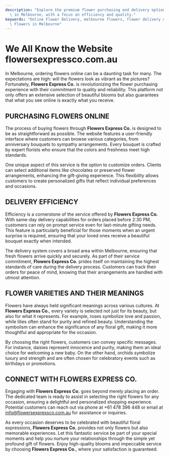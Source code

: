 ```yaml
---
description: "Explore the premium flower purchasing and delivery options at Flowers Express Co\
  \ in Melbourne, with a focus on efficiency and quality."
keywords: "Online Flower Delivery, melbourne flowers, flower delivery melbourne, Send Fresh\
  \ Flowers in Melbourne"
---
```

# We All Know the Website flowersexpressco.com.au

In Melbourne, ordering flowers online can be a daunting task for many. The expectations are high: will the flowers look as vibrant as the pictures? Fortunately, **Flowers Express Co.** is revolutionizing the flower purchasing experience with their commitment to quality and reliability. This platform not only offers an extensive selection of beautiful blooms but also guarantees that what you see online is exactly what you receive.

## PURCHASING FLOWERS ONLINE

The process of buying flowers through **Flowers Express Co.** is designed to be as straightforward as possible. The website features a user-friendly interface where customers can browse various categories, from anniversary bouquets to sympathy arrangements. Every bouquet is crafted by expert florists who ensure that the colors and freshness meet high standards. 

One unique aspect of this service is the option to customize orders. Clients can select additional items like chocolates or preserved flower arrangements, enhancing the gift-giving experience. This flexibility allows customers to create personalized gifts that reflect individual preferences and occasions.

## DELIVERY EFFICIENCY

Efficiency is a cornerstone of the service offered by **Flowers Express Co.** With same-day delivery capabilities for orders placed before 2:30 PM, customers can rely on prompt service even for last-minute gifting needs. This feature is particularly beneficial for those moments when an urgent surprise is required, ensuring that your loved ones receive a beautiful bouquet exactly when intended.

The delivery system covers a broad area within Melbourne, ensuring that fresh flowers arrive quickly and securely. As part of their service commitment, **Flowers Express Co.** prides itself on maintaining the highest standards of care during the delivery process. Customers can track their orders for peace of mind, knowing that their arrangements are handled with utmost attention.

## FLOWER VARIETIES AND THEIR MEANINGS

Flowers have always held significant meanings across various cultures. At **Flowers Express Co.**, every variety is selected not just for its beauty, but also for what it represents. For example, roses symbolize love and passion, while lilies often stand for purity and refined beauty. Understanding the symbolism can enhance the significance of any floral gift, making it more thoughtful and appropriate for the occasion.

By choosing the right flowers, customers can convey specific messages. For instance, daisies represent innocence and purity, making them an ideal choice for welcoming a new baby. On the other hand, orchids symbolize luxury and strength and are often chosen for celebratory events such as birthdays or promotions.

## CONNECT WITH FLOWERS EXPRESS CO.

Engaging with **Flowers Express Co.** goes beyond merely placing an order. The dedicated team is ready to assist in selecting the right flowers for any occasion, ensuring a delightful and personalized shopping experience. Potential customers can reach out via phone at +61 478 396 448 or email at info@flowersexpressco.com.au for assistance or inquiries.

As every occasion deserves to be celebrated with beautiful floral expressions, **Flowers Express Co.** provides not only flowers but also memorable experiences. Let this fantastic service be part of your special moments and help you nurture your relationships through the simple yet profound gift of flowers. Enjoy high-quality blooms and impeccable service by choosing **Flowers Express Co.**, where your satisfaction is guaranteed.
